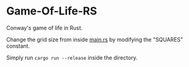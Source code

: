 # Game-Of-Life-RS
Conway's game of life in Rust.

Change the grid size from inside [main.rs](main.rs) by modifying the "SQUARES" constant.

Simply run `cargo run --release` inside the directory.
